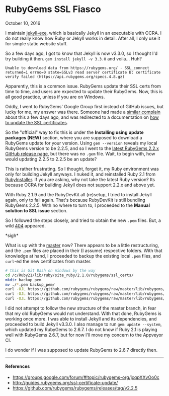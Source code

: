 RubyGems SSL Fiasco
===

October 10, 2016

I maintain [jekyll-exe](https://github.com/altbdoor/jekyll-exe), which is basically Jekyll in an executable with OCRA. I do not really know how Ruby or Jekyll works in detail. After all, I only use it for simple static website stuff.

So a few days ago, I got to know that Jekyll is now v3.3.0, so I thought I'd try building it then. `gem install jekyll -v 3.3.0` and voila... Huh?

```
Unable to download data from https://rubygems.org/ - SSL_connect returned=1 errno=0 state=SSLv3 read server certificate B: certificate verify failed (https://api.rubygems.org/specs.4.8.gz)
```

Apparently, this is a common issue. RubyGems update their SSL certs from time to time, and users are expected to update their RubyGems. Now, this is all good practice, unless if you are on Windows.

Oddly, I went to RubyGems' Google Group first instead of GitHub issues, but lucky for me, my answer was there. Someone had made a [similar complain](https://groups.google.com/forum/#!topic/rubygems-org/jcqpXXvOo0c) about this a few days ago, and was redirected to a documentation on [how to update the SSL certificates](http://guides.rubygems.org/ssl-certificate-update/).

So the "official" way to fix this is under the **Installing using update packages (NEW)** section, where you are supposed to download a RubyGems update for your version. Using `gem --version` reveals my local RubyGems version to be 2.2.5, and so I went to the [latest RubyGems 2.2.x GitHub release page](https://github.com/rubygems/rubygems/releases/tag/v2.2.5), but there was no `.gem` file. Wait, to begin with, how would updating 2.2.5 to 2.2.5 be an update?

This is rather frustrating. So I thought, forget it, my Ruby environment was only for building Jekyll anyways. I nuked it, and reinstalled Ruby 2.1 from [RubyInstaller](http://rubyinstaller.org/downloads/). If you are asking, why not take the latest Ruby version? Its because OCRA for building Jekyll does not support 2.2.x and above yet.

With Ruby 2.1.9 and the RubyDevKit all (re)setup, I tried to install Jekyll again, only to fail again. That's because RubyDevKit is still bundling RubyGems 2.2.5. With no where to turn to, I proceeded to the **Manual solution to SSL issue** section.

So I followed the steps closely, and tried to obtain the new `.pem` files. But, a wild [404](https://raw.githubusercontent.com/rubygems/rubygems/master/lib/rubygems/ssl_certs/AddTrustExternalCARoot-2048.pem) appeared.

\*sigh\*

What is up with the [master](https://github.com/rubygems/rubygems/tree/master/lib/rubygems/ssl_certs) now? There appears to be a little restructuring, and the `.pem` files are placed in their (I assume) respective folders. With that knowledge at hand, I proceeded to backup the existing local `.pem` files, and `curl`-ed the new certificates from master.

```sh
# this is Git Bash on Windows by the way
cd /c/Ruby21/lib/ruby/site_ruby/2.1.0/rubygems/ssl_certs/
mkdir backup_pem
mv ./*.pem backup_pem/
curl -OJL https://github.com/rubygems/rubygems/raw/master/lib/rubygems/ssl_certs/rubygems.org/AddTrustExternalCARoot.pem
curl -OJL https://github.com/rubygems/rubygems/raw/master/lib/rubygems/ssl_certs/index.rubygems.org/GlobalSignRootCA.pem
curl -OJL https://github.com/rubygems/rubygems/raw/master/lib/rubygems/ssl_certs/rubygems.global.ssl.fastly.net/DigiCertHighAssuranceEVRootCA.pem
```

I did not attempt to follow the new structure of the master branch, in fear that my old RubyGems would not understand. With that done, RubyGems is working once more. I was able to install Jekyll and its dependencies, and proceeded to build Jekyll v3.3.0. I also manage to run `gem update --system`, which updated my RubyGems to 2.6.7. I do not know if Ruby 2.1 is playing well with RubyGems 2.6.7, but for now I'll move my concern to the Appveyor CI.

I do wonder if I was supposed to update RubyGems to 2.6.7 directly then.

---

#### References

- https://groups.google.com/forum/#!topic/rubygems-org/jcqpXXvOo0c
- http://guides.rubygems.org/ssl-certificate-update/
- https://github.com/rubygems/rubygems/releases/tag/v2.2.5
